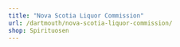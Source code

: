 ```yaml
---
title: "Nova Scotia Liquor Commission"
url: /dartmouth/nova-scotia-liquor-commission/
shop: Spirituosen
---
```

